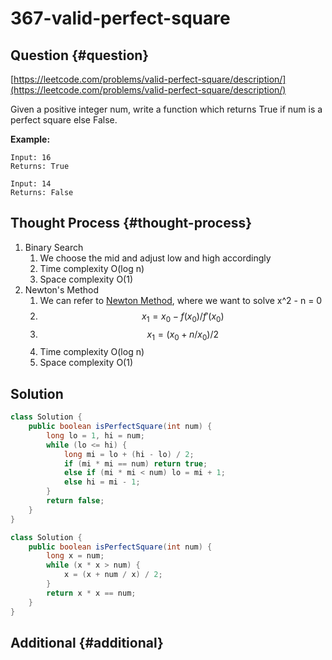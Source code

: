 # 367-valid-perfect-square

## Question {#question}

[https://leetcode.com/problems/valid-perfect-square/description/](https://leetcode.com/problems/valid-perfect-square/description/)

Given a positive integer num, write a function which returns True if num is a perfect square else False.

**Example:**

```text
Input: 16
Returns: True

Input: 14
Returns: False
```

## Thought Process {#thought-process}

1. Binary Search
   1. We choose the mid and adjust low and high accordingly
   2. Time complexity O\(log n\)
   3. Space complexity O\(1\)
2. Newton's Method
   1. We can refer to [Newton Method](https://en.wikipedia.org/wiki/Integer_square_root#Using_only_integer_division), where we want to solve x^2 - n = 0
   2. $$x_1 = x_0 - f(x_0)/f'(x_0)$$
   3. $$x_1 = (x_0 + n / x_0) / 2$$
   4. Time complexity O\(log n\)
   5. Space complexity O\(1\)

## Solution

```java
class Solution {
    public boolean isPerfectSquare(int num) {
        long lo = 1, hi = num;
        while (lo <= hi) {
            long mi = lo + (hi - lo) / 2;
            if (mi * mi == num) return true;
            else if (mi * mi < num) lo = mi + 1;
            else hi = mi - 1;
        }
        return false;
    }
}
```

```java
class Solution {
    public boolean isPerfectSquare(int num) {
        long x = num;
        while (x * x > num) {
            x = (x + num / x) / 2;
        }
        return x * x == num;
    }
}
```

## Additional {#additional}

